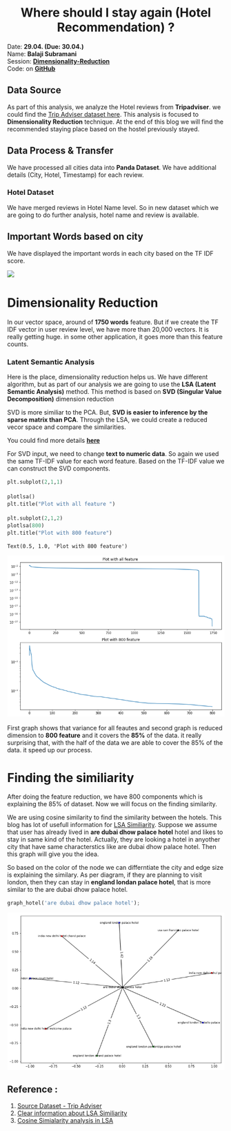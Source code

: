 
# <center> Where should I stay again (Hotel Recommendation) ? </center>

Date: **29.04. (Due: 30.04.)** <br>
Name: **Balaji Subramani** <br>
Session: **[Dimensionality-Reduction](https://textvis.repke.eu/index.html)** <br>
Code: on **[GitHub](https://github.com/balag752/Text-Visualization-Blog-2-Dimensionality-Reduction)**

## Data Source 

 As part of this analysis, we analyze the Hotel reviews from **Tripadviser**. we could find the [Trip Adviser dataset here](https://github.com/kavgan/OpinRank). This analysis is focused to **Dimensionality Reduction** technique. At the end of this blog we will find the recommended staying place based on the hostel previously stayed.
    
## Data Process & Transfer

 We have processed all cities data into **Panda Dataset**. We have additional details (City, Hotel, Timestamp) for each  review. 
 
### Hotel Dataset

 We have merged reviews in Hotel Name level. So in new dataset which we are going to do further analysis, hotel name and review is available.  
 
 
## Important Words based on city

  We have displayed the important words in each city based on the TF IDF score.

[<img src='https:&#47;&#47;public.tableau.com&#47;static&#47;images&#47;Te&#47;Text_Visualz_Blog2_Chart_1&#47;Importantwordsbasedoncity&#47;1_rss.png' style='border: none' />](https://public.tableau.com/profile/balag752#!/vizhome/Text_Visualz_Blog2_Chart_1/Importantwordsbasedoncity)

# Dimensionality Reduction

In our vector space, around of **1750 words** feature. But if we create the TF IDF vector in user review level, we have more than 20,000 vectors. It is really getting huge. in some other application, it goes more than this feature counts.

### Latent Semantic Analysis

Here is the place, dimensionality reduction helps us. We have different algorithm, but as part of our analysis we are going to use the **LSA (Latent Semantic Analysis)** method.  This method is based on **SVD (Singular Value Decomposition)** dimension reduction 


SVD is more similiar to the PCA. But, **SVD is easier to inference by the sparse matrix than PCA**. Through the LSA, we could create a reduced vecor space and compare the similarities.

You could find more details **[here](https://towardsdatascience.com/pca-and-svd-explained-with-numpy-5d13b0d2a4d8)**

For SVD input, we need to change **text to numeric data**. So again we used the same TF-IDF value for each word feature. Based on the TF-IDF value we can construct the SVD components.


```python
plt.subplot(2,1,1)

plotlsa()
plt.title("Plot with all feature ")

plt.subplot(2,1,2)
plotlsa(800)
plt.title("Plot with 800 feature")

```




    Text(0.5, 1.0, 'Plot with 800 feature')




![png](output_6_1.png)


First graph shows that variance for all feautes and second graph is reduced dimension to **800 feature** and it covers the **85%** of the data. it really surprising that, with the half of the data we are able to cover the 85% of the data. it speed up our process.

# Finding the similiarity



After doing the feature reduction, we have 800 components which is explaining the 85% of dataset. Now we will focus on the finding similarity.


We are using cosine similarity to find the similarity between the hotels. This blog has lot of usefull information for [LSA Similiarity](https://simonpaarlberg.com/post/latent-semantic-analyses/). Suppose we assume that user has already lived in **are dubai dhow palace hotel** hotel and likes to stay in same kind of the hotel. Actually, they are looking a hotel in anyother city that have same characterstics like are dubai dhow palace hotel. Then this graph will give you the idea.

So based on the color of the node we can differntiate the city and edge size is explaining the similary. As per diagram, if they are planning to visit london, then they can stay in **england londan palace hotel**, that is more similar to the are dubai dhow palace hotel.



```python
graph_hotel('are dubai dhow palace hotel');
```


![png](output_11_0.png)


## Reference :

1. [Source Dataset - Trip Adviser](https://github.com/kavgan/OpinRank)
2. [Clear information about LSA Similiarity](https://simonpaarlberg.com/post/latent-semantic-analyses/)
3. [Cosine Simialarity analysis in LSA ](https://towardsdatascience.com/pca-and-svd-explained-with-numpy-5d13b0d2a4d8)
